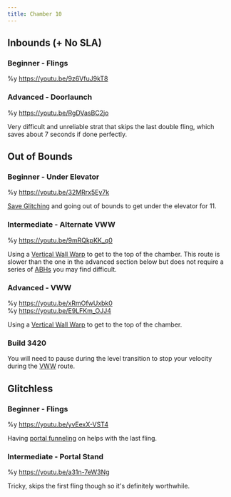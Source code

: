 ```yaml
---
title: Chamber 10
---
```


## Inbounds (+ No SLA)

### Beginner - Flings

%y https://youtu.be/9z6VfuJ9kT8

### Advanced - Doorlaunch

%y https://youtu.be/RgDVasBC2jo

Very difficult and unreliable strat that skips the last double fling, which saves about 7 seconds if done perfectly.

## Out of Bounds

### Beginner - Under Elevator

%y https://youtu.be/32MRrx5Ey7k

[Save Glitching](./movement-and-glitches#glitches-save-glitch) and going out of bounds to get under the elevator for 11.

### Intermediate - Alternate VWW

%y https://youtu.be/9mRQkpKK_q0

Using a [Vertical Wall Warp](./movement-and-glitches#glitches-vertical-wall-warp) to get to the top of the chamber. This route is slower than the one in the advanced section below but does not require a series of [ABHs](./movement-and-glitches#basic-movement-abh) you may find difficult.

### Advanced - VWW

%y https://youtu.be/xRmOfwUxbk0
<br>
%y https://youtu.be/E9LFKm_OJJ4

Using a [Vertical Wall Warp](./movement-and-glitches#glitches-vertical-wall-warp) to get to the top of the chamber.

### Build 3420

You will need to pause during the level transition to stop your velocity during the [VWW](./movement-and-glitches#glitches-vertical-wall-warp) route.

## Glitchless

### Beginner - Flings

%y https://youtu.be/yvEexX-VST4

Having [portal funneling](./introduction#keybinds-portal-funneling) on helps with the last fling.

### Intermediate - Portal Stand

%y https://youtu.be/a31n-7eW3Ng

Tricky, skips the first fling though so it's definitely worthwhile.
